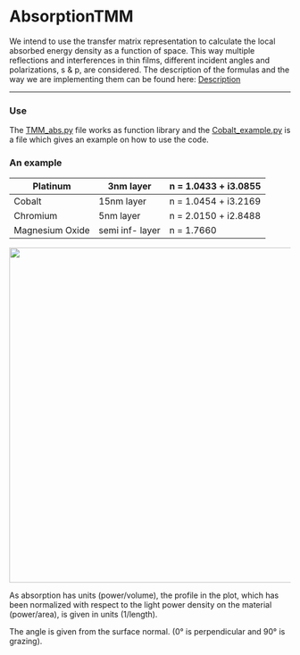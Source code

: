 # AbsorptionTMM
We intend to use the transfer matrix representation to calculate the local absorbed energy density as a function of space. 
This way multiple reflections and interferences in thin films, different incident angles and polarizations, s & p, are considered.
The description of the formulas and the way we are implementing them can be found here: [Description](https://github.com/udcm-su/AbsorptionTMM/blob/master/Transfermatrix_Description.pdf)

  --- 
### Use
The [TMM_abs.py](https://github.com/udcm-su/AbsorptionTMM/blob/master/TMM_abs.py) file works as function library and the [Cobalt_example.py](https://github.com/udcm-su/AbsorptionTMM/blob/master/Cobalt_example.py) is a file which gives an example on how to use the code. 
### An example

  
| Platinum       	| 3nm layer    	| n = 1.0433 + i3.0855 	|
|----------------	|--------------	|----------------------	|
| Cobalt         	| 15nm layer   	| n = 1.0454 + i3.2169 	|
| Chromium       	| 5nm layer    	| n = 2.0150 + i2.8488 	|
| Magnesium Oxide 	| semi inf- layer 	| n = 1.7660           	|


  
  <img src="https://github.com/udcm-su/AbsorptionTMM/blob/master/LayerPicc.png" width="860" height="600" />

As absorption has units (power/volume), the profile in the plot, which has been normalized with respect to the light power density on the material (power/area), is given in units (1/length).

The angle is given from the surface normal. (0° is perpendicular and 90° is grazing). 


